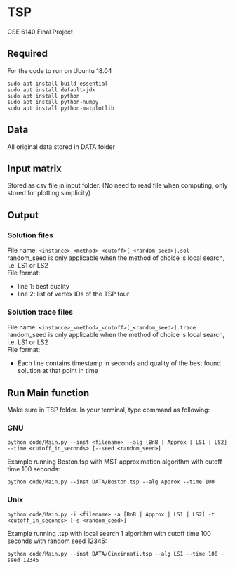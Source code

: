 # TSP
CSE 6140 Final Project

## Required
For the code to run on Ubuntu 18.04 <br />
```
sudo apt install build-essential
sudo apt install default-jdk
sudo apt install python
sudo apt install python-numpy
sudo apt install python-matplotlib
```

## Data
All original data stored in DATA folder

## Input matrix
Stored as csv file in input folder. (No need to read file when computing, only stored for plotting simplicity)

## Output
### Solution files
File name: `<instance>_<method>_<cutoff>[_<random_seed>].sol` <br />
random_seed is only applicable when the method of choice is local search, i.e. LS1 or LS2 <br />
File format: <br />
* line 1: best quality
* line 2: list of vertex IDs of the TSP tour

### Solution trace files
File name: `<instance>_<method>_<cutoff>[_<random_seed>].trace` <br />
random_seed is only applicable when the method of choice is local search, i.e. LS1 or LS2 <br />
File format: <br />
* Each line contains timestamp in seconds and quality of the best found solution at that point in time

## Run Main function
Make sure in TSP folder. In your terminal, type command as following:
### GNU
```
python code/Main.py --inst <filename> --alg [BnB | Approx | LS1 | LS2] --time <cutoff_in_seconds> [--seed <random_seed>]
```
Example running Boston.tsp with MST approximation algorithm with cutoff time 100 seconds:
```
python code/Main.py --inst DATA/Boston.tsp --alg Approx --time 100
```

### Unix
```
python code/Main.py -i <filename> -a [BnB | Approx | LS1 | LS2] -t <cutoff_in_seconds> [-s <random_seed>]
```
Example running .tsp with local search 1 algorithm with cutoff time 100 seconds with random seed 12345:
```
python code/Main.py --inst DATA/Cincinnati.tsp --alg LS1 --time 100 -seed 12345
```
